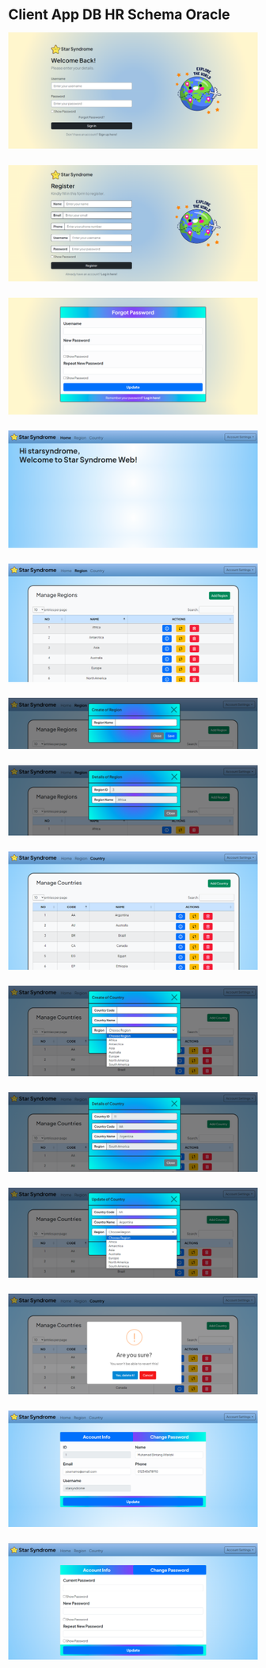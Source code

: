 # Client App DB HR Schema Oracle
![Login](/imgreadme/login.png)

##

![Register](/imgreadme/register.png)

##

![Forgot Password](/imgreadme/forgot-password.png)

##

![Home](/imgreadme/home.png)

##

![Region](/imgreadme/region1.png)

##

![Region](/imgreadme/region2.png)

##

![Region](/imgreadme/region3.png)

##

![Country](/imgreadme/country1.png)

##

![Country](/imgreadme/country2.png)

##

![Country](/imgreadme/country3.png)

##

![Country](/imgreadme/country4.png)

##

![Delete](/imgreadme/delete.png)

##

![Profile](/imgreadme/profile.png)

##

![Change Password](/imgreadme/change-password.png)